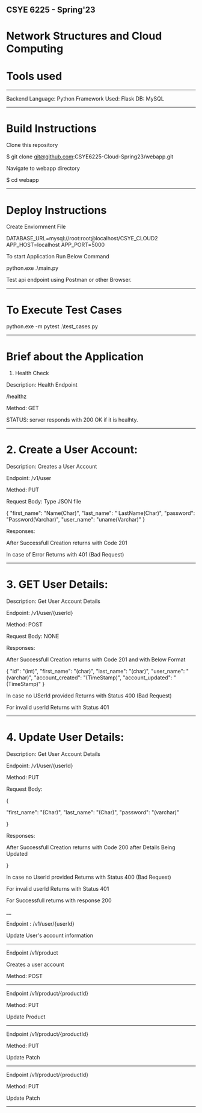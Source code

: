 

## CSYE 6225 - Spring'23


# Network Structures and Cloud Computing 

# Tools used
_________________________________________________________

Backend Language: Python
Framework Used: Flask
DB: MySQL


__________________________________________________________

# Build Instructions



Clone this repository

$ git clone git@github.com:CSYE6225-Cloud-Spring23/webapp.git


Navigate to webapp directory

$ cd webapp 




__________________________________________________________


# Deploy Instructions


Create Enviornment File



DATABASE_URL=mysql://root:root@localhost/CSYE_CLOUD2
APP_HOST=localhost
APP_PORT=5000

To start Application Run Below Command



python.exe .\main.py



Test api endpoint using Postman or other Browser.

___________________________________________________________________

# To Execute Test Cases


python.exe -m pytest .\test_cases.py

____________________________________________________________________

# Brief about the Application



1. Health Check 

Description: Health Endpoint

/healthz

Method: GET

STATUS:  server responds with 200 OK if it is healhty.


____________________________________________________________________
# 2. Create a User Account:  

Description: Creates a User Account

Endpoint: /v1/user

Method: PUT

Request Body: Type JSON file

{
    "first_name": "Name(Char)",
    "last_name": " LastName(Char)",
    "password": "Password(Varchar)",
    "user_name": "uname(Varchar)"
}

Responses:

After Successfull Creation returns with Code 201


In case of Error Returns with 401 (Bad Request)

_______________________________________________________________________


# 3. GET User Details:  

Description: Get User Account Details

Endpoint: /v1/user/{userId}

Method: POST

Request Body: NONE

Responses:

After Successfull Creation returns with Code 201 and with Below Format


{
    "id": "(int)",
    "first_name": "(char)",
    "last_name": "(char)",
    "user_name": "(varchar)",
    "account_created": "(TimeStamp)",
    "account_updated": "(TimeStamp)"
}

In case  no  USerId  provided Returns with Status 400 (Bad Request)


For invalid userId  Returns with Status 401


_____________________________________________________________________

# 4. Update User Details:  

Description: Get User Account Details

Endpoint: /v1/user/{userId}

Method: PUT

Request Body: 



{

"first_name": "(Char)",
"last_name": "(Char)",
"password": "(varchar)"


}

Responses:

After Successfull Creation returns with Code 200 after  Details  Being Updated

 
}

In case  no  UserId  provided Returns with Status 400 (Bad Request)


For invalid userId  Returns with Status 401

For Successfull returns with response 200

__

Endpoint   : /v1/user/{userId}


Update User's account information



----------------------------------------------------


Endpoint   /v1/product

Creates a user account

Method: POST



-----------------------------------------------------------


Endpoint   /v1/product/{productId}

Method: PUT


Update Product


---------------------------------------------------------------------

Endpoint    /v1/product/{productId}


Method: PUT


Update Patch

-----------------------------------------------------


Endpoint  /v1/product/{productId}


Method: PUT


Update Patch


----------------------------------------------------------------------